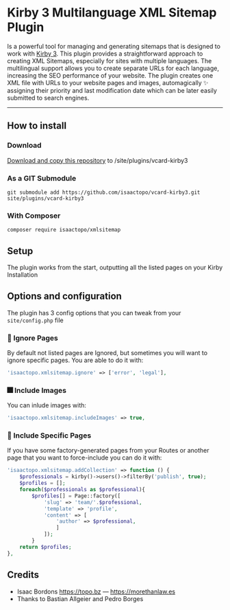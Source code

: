 # Kirby 3 Multilanguage XML Sitemap Plugin

Is a powerful tool for managing and generating sitemaps that is designed to work with [Kirby 3](https://getkirby.com). This plugin provides a straightforward approach to creating XML Sitemaps, especially for sites with multiple languages. The multilingual support allows you to create separate URLs for each language, increasing the SEO performance of your website. The plugin creates one XML file with URLs to your website pages and images, automagically ✨ assigning their priority and last modification date which can be later easily submitted to search engines.

****
## How to install

### Download

[Download and copy this repository](https://github.com/isaactopo/xmlsitemap/archive/main.zip) to /site/plugins/vcard-kirby3

### As a GIT Submodule
```git submodule add https://github.com/isaactopo/vcard-kirby3.git site/plugins/vcard-kirby3```

### With Composer
```composer require isaactopo/xmlsitemap```

## Setup

The plugin works from the start, outputting all the listed pages on your Kirby Installation

## Options and configuration
The plugin has 3 config options that you can tweak from your `site/config.php` file

### 🙈 Ignore Pages
By default not listed pages are Ignored, but sometimes you will want to ignore specific pages. You are able to do it with:
```php
'isaactopo.xmlsitemap.ignore' => ['error', 'legal'],
```
### 🎆 Include Images
You can inlude images with:
```php
'isaactopo.xmlsitemap.includeImages' => true,
```
### 🧾 Include Specific Pages
If you have some factory-generated pages from your Routes or another page that you want to force-include you can do it with:
```php
'isaactopo.xmlsitemap.addCollection' => function () {
    $professionals = kirby()->users()->filterBy('publish', true);
    $profiles = [];
    foreach($professionals as $professional){
        $profiles[] = Page::factory([
            'slug' => 'team/'.$professional,
            'template' => 'profile',
            'content' => [
                'author' => $professional,
                ]
            ]);
        }
    return $profiles;
},
```
## Credits

- Isaac Bordons <https://topo.bz> — <https://morethanlaw.es>
- Thanks to Bastian Allgeier and Pedro Borges
